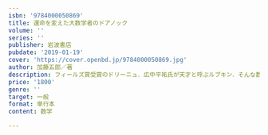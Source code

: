 ```yaml
---
isbn: '9784000050869'
title: 運命を変えた大数学者のドアノック
volume: ''
series: ''
publisher: 岩波書店
pubdate: '2019-01-19'
cover: 'https://cover.openbd.jp/9784000050869.jpg'
author: 加藤五郎／著
description: フィールズ賞受賞のドリーニュ．広中平祐氏が天才と呼ぶルブキン．そんな数学者との交流を綴るエッセイ．
price: '1800'
genre: ''
target: 一般
format: 単行本
content: 数学

---
```

